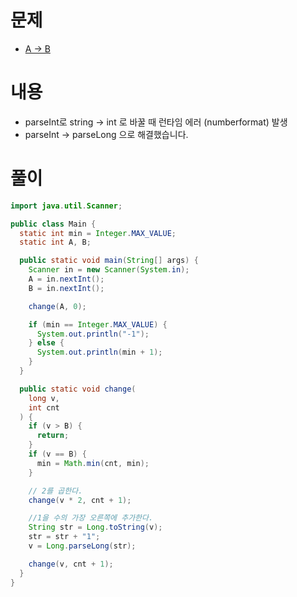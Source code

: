 # 문제
* [A -> B](https://www.acmicpc.net/problem/16953)

# 내용
* parseInt로 string -> int 로 바꿀 때 런타임 에러 (numberformat) 발생
* parseInt -> parseLong 으로 해결했습니다. 


# 풀이

```java
import java.util.Scanner;

public class Main {
  static int min = Integer.MAX_VALUE;
  static int A, B;

  public static void main(String[] args) {
    Scanner in = new Scanner(System.in);
    A = in.nextInt();
    B = in.nextInt();

    change(A, 0);

    if (min == Integer.MAX_VALUE) {
      System.out.println("-1");
    } else {
      System.out.println(min + 1);
    }
  }

  public static void change(
    long v,
    int cnt
  ) {
    if (v > B) {
      return;
    }
    if (v == B) {
      min = Math.min(cnt, min);
    }

    // 2를 곱한다.
    change(v * 2, cnt + 1);

    //1을 수의 가장 오른쪽에 추가한다.
    String str = Long.toString(v);
    str = str + "1";
    v = Long.parseLong(str);

    change(v, cnt + 1);
  }
}

```
